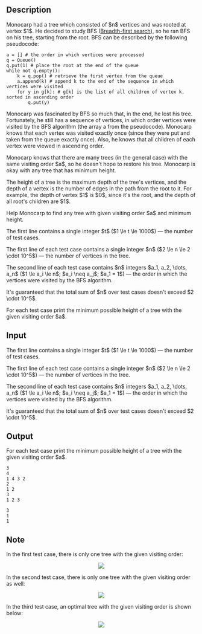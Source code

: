 ## Description

<div><p>Monocarp had a tree which consisted of $n$ vertices and was rooted at vertex $1$. He decided to study BFS (<a href="https://en.wikipedia.org/wiki/Breadth-first_search">Breadth-first search</a>), so he ran BFS on his tree, starting from the root. BFS can be described by the following pseudocode:</p><pre class="lstlisting"><code class="prettyprint">a = [] # the order in which vertices were processed<br>q = Queue()<br>q.put(1) # place the root at the end of the queue<br>while not q.empty():<br>    k = q.pop() # retrieve the first vertex from the queue<br>    a.append(k) # append k to the end of the sequence in which vertices were visited<br>    for y in g[k]: # g[k] is the list of all children of vertex k, sorted in ascending order<br>        q.put(y)<br></code></pre><p>Monocarp was fascinated by BFS so much that, in the end, he lost his tree. Fortunately, he still has a sequence of vertices, in which order vertices were visited by the BFS algorithm (the array <span class="tex-font-style-tt">a</span> from the pseudocode). Monocarp knows that each vertex was visited exactly once (since they were put and taken from the queue exactly once). Also, he knows that all children of each vertex were viewed <span class="tex-font-style-it">in ascending order</span>.</p><p>Monocarp knows that there are many trees (in the general case) with the same visiting order $a$, so he doesn't hope to restore his tree. Monocarp is okay with any tree that <span class="tex-font-style-bf">has minimum height</span>.</p><p><span class="tex-font-style-it">The height</span> of a tree is the maximum depth of the tree's vertices, and the depth of a vertex is the number of edges in the path from the root to it. For example, the depth of vertex $1$ is $0$, since it's the root, and the depth of all root's children are $1$.</p><p>Help Monocarp to find any tree with given visiting order $a$ and minimum height.</p></div><div class="input-specification"><p>The first line contains a single integer $t$ ($1 \le t \le 1000$)&nbsp;— the number of test cases.</p><p>The first line of each test case contains a single integer $n$ ($2 \le n \le 2 \cdot 10^5$)&nbsp;— the number of vertices in the tree.</p><p>The second line of each test case contains $n$ integers $a_1, a_2, \dots, a_n$ ($1 \le a_i \le n$; $a_i \neq a_j$; $a_1 = 1$)&nbsp;— the order in which the vertices were visited by the BFS algorithm.</p><p>It's guaranteed that the total sum of $n$ over test cases doesn't exceed $2 \cdot 10^5$.</p></div><div class="output-specification"><p>For each test case print the minimum possible height of a tree with the given visiting order $a$.</p></div>

## Input

<p>The first line contains a single integer $t$ ($1 \le t \le 1000$)&nbsp;— the number of test cases.</p><p>The first line of each test case contains a single integer $n$ ($2 \le n \le 2 \cdot 10^5$)&nbsp;— the number of vertices in the tree.</p><p>The second line of each test case contains $n$ integers $a_1, a_2, \dots, a_n$ ($1 \le a_i \le n$; $a_i \neq a_j$; $a_1 = 1$)&nbsp;— the order in which the vertices were visited by the BFS algorithm.</p><p>It's guaranteed that the total sum of $n$ over test cases doesn't exceed $2 \cdot 10^5$.</p>

## Output

<p>For each test case print the minimum possible height of a tree with the given visiting order $a$.</p>





```input1
3
4
1 4 3 2
2
1 2
3
1 2 3
```




```output1
3
1
1
```



## Note

<p>In the first test case, there is only one tree with the given visiting order: </p><center> <img class="tex-graphics" src="file://PkTCDghZ.png" style="max-width: 100.0%;max-height: 100.0%;"> </center><p>In the second test case, there is only one tree with the given visiting order as well: </p><center> <img class="tex-graphics" src="file://nJGaZQ3i.png" style="max-width: 100.0%;max-height: 100.0%;"> </center><p>In the third test case, an optimal tree with the given visiting order is shown below: </p><center> <img class="tex-graphics" src="file://rAtS2KL0.png" style="max-width: 100.0%;max-height: 100.0%;"> </center>

